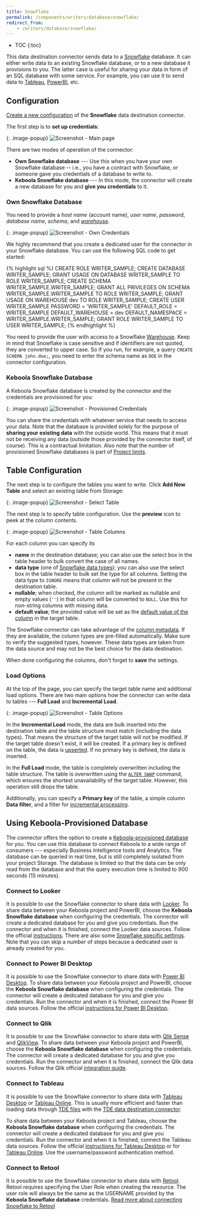 ```yaml
---
title: Snowflake
permalink: /components/writers/database/snowflake/
redirect_from:
    - /writers/database/snowflake/
---
```


* TOC
{:toc}

This data destination connector sends data to a [Snowflake](https://www.snowflake.com/) database. It can either write data
to an existing Snowflake database, or to a new database it provisions to you. The latter case is useful
for sharing your data in form of an SQL database with some service. For example, you can use it to send
data to [Tableau](https://www.tableau.com/), [PowerBI](https://powerbi.microsoft.com/en-us/), etc.

## Configuration
[Create a new configuration](/components/#creating-component-configuration) of the **Snowflake** data destination connector.

The first step is to **set up credentials**:

{: .image-popup}
![Screenshot - Main page](/components/writers/database/snowflake/snowflake-1.png)

There are two modes of operation of the connector:

- **Own Snowflake database** --- Use this when you have your own Snowflake database -- i.e., you have a contract with Snowflake, or someone gave you credentials of a database to write to.
- **Keboola Snowflake database** --- In this mode, the connector will create a new database for you and **give you credentials** to it.

### Own Snowflake Database
You need to provide a *host name* (account name), *user name*, *password*, *database name*, *schema*, and *[warehouse](https://docs.snowflake.net/manuals/user-guide/warehouses.html)*.

{: .image-popup}
![Screenshot - Own Credentials](/components/writers/database/snowflake/snowflake-2.png)

We highly recommend that you create a dedicated user for the connector in your Snowflake database. You can use the following SQL code to get started:

{% highlight sql %}
CREATE ROLE WRITER_SAMPLE;
CREATE DATABASE WRITER_SAMPLE;
GRANT USAGE ON DATABASE WRITER_SAMPLE TO ROLE WRITER_SAMPLE;
CREATE SCHEMA WRITER_SAMPLE.WRITER_SAMPLE;
GRANT ALL PRIVILEGES ON SCHEMA WRITER_SAMPLE.WRITER_SAMPLE TO ROLE WRITER_SAMPLE;
GRANT USAGE ON WAREHOUSE dev TO ROLE WRITER_SAMPLE;
CREATE USER WRITER_SAMPLE PASSWORD = 'WRITER_SAMPLE'
			DEFAULT_ROLE = WRITER_SAMPLE
			DEFAULT_WAREHOUSE = dev
			DEFAULT_NAMESPACE = WRITER_SAMPLE.WRITER_SAMPLE;
GRANT ROLE WRITER_SAMPLE TO USER WRITER_SAMPLE;
{% endhighlight %}

You need to provide the user with access to a Snowflake [Warehouse](https://docs.snowflake.net/manuals/user-guide/warehouses.html).
Keep in mind that Snowflake is case sensitive and if identifiers are not quoted, they are converted to upper case. So if you run, for example, a
query `CREATE SCHEMA john.doe;`, you need to enter the schema name as `DOE` in the connector configuration.

### Keboola Snowflake Database
A Keboola Snowflake database is created by the connector and the credentials are provisioned for you:

{: .image-popup}
![Screenshot - Provisioned Credentials](/components/writers/database/snowflake/snowflake-3.png)

You can share the credentials with whatever service that needs to access your data.
Note that the database is provided solely for the purpose of **sharing your existing data** with the outside world.
This means that it must not be receiving any data (outside those provided by the connector itself, of course). This is a contractual limitation.
Also note that the number of provisioned Snowflake databases is part of [Project limits](/management/project/limits/).

## Table Configuration
The next step is to configure the tables you want to write. Click **Add New Table** and select an existing table from Storage:

{: .image-popup}
![Screenshot - Select Table](/components/writers/database/snowflake/snowflake-4.png)

The next step is to specify table configuration. Use the **preview** icon to peek at the column contents.

{: .image-popup}
![Screenshot - Table Columns](/components/writers/database/snowflake/snowflake-6.png)

For each column you can specify its

- **name** in the destination database; you can also use the select box in the table header to bulk convert the case of all names.
- **data type** (one of [Snowflake data types](https://docs.snowflake.net/manuals/sql-reference/data-types.html)); you can also use the select box in the table header to bulk set the type for all columns. Setting the data type to `IGNORE` means that column will not be present in the destination table.
- **nullable**; when checked, the column will be marked as nullable and empty values (`''`) in that column will be converted to `NULL`. Use this for non-string columns with missing data.
- **default value**; the provided value will be set as the [default value of the column](https://docs.snowflake.net/manuals/sql-reference/sql/create-table.html#optional-parameters) in the target table.

The Snowflake connector can take advantage of the [column metadata](/storage/tables/#metadata). If they are available, the
column types are pre-filled automatically. Make sure to verify the suggested types, however. These data types are taken
from the data source and may not be the best choice for the data destination.

When done configuring the columns, don't forget to **save** the settings.

### Load Options
At the top of the page, you can specify the target table name and additional load options. There are two main options how the connector
can write data to tables --- **Full Load** and **Incremental Load**.

{: .image-popup}
![Screenshot - Table Options](/components/writers/database/snowflake/snowflake-7.png)

In the **Incremental Load** mode, the data are bulk inserted into
the destination table and the table structure must match (including the data types). That means the structure of the target table
will not be modified. If the target table doesn't exist, it will be created. If a primary key is defined on the table, the
data is [upserted](https://en.wikipedia.org/wiki/Merge_(SQL)). If no primary key is defined, the data is inserted.

In the **Full Load** mode, the table is completely overwritten including the table structure. The table is overwritten
using the [`ALTER SWAP`](https://docs.snowflake.net/manuals/sql-reference/sql/alter-table.html#parameters) command, which ensures
the shortest unavailability of the target table. However, this operation still drops the table.

Additionally, you can specify a **Primary key** of the table, a simple column **Data filter**, and a filter for
[incremental processing](/storage/tables/#incremental-processing).

## Using Keboola-Provisioned Database
The connector offers the option to create a [Keboola-provisioned database](#keboola-snowflake-database) for you. You can
use this database to connect Keboola to a wide range of consumers --- especially Business Intelligence tools and Analytics.
The database can be queried in real time, but is still completely isolated from your project Storage. The database is
limited so that the data can be only read from the database and that the query execution time is limited to
900 seconds (15 minutes).

### Connect to Looker
It is possible to use the Snowflake connector to share data with [Looker](https://looker.com/).
To share data between your Keboola project and PowerBI, choose the **Keboola Snowflake database** when configuring the credentials.
The connector will create a dedicated database for you and give you credentials. Run the connector and when it is finished, 
connect the Looker data sources. Follow the official [instructions](https://docs.looker.com/setup-and-management/connecting-to-db).
There are also some [Snowflake specific settings](https://docs.looker.com/setup-and-management/database-config/snowflake#adding_the_connection). Note that you
can skip a number of steps because a dedicated user is already created for you.

### Connect to Power BI Desktop
It is possible to use the Snowflake connector to share data with [Power BI Desktop](https://powerbi.microsoft.com/en-us/desktop/).
To share data between your Keboola project and PowerBI, choose the **Keboola Snowflake database** when configuring the credentials.
The connector will create a dedicated database for you and give you credentials. Run the connector and when it is finished, connect the Power BI data sources. Follow the official 
[instructions for Power BI Desktop](https://docs.microsoft.com/en-us/power-bi/desktop-connect-snowflake).

### Connect to Qlik
It is possible to use the Snowflake connector to share data with [Qlik Sense](https://www.qlik.com/us/products/qlik-sense)
and [QlikView](https://www.qlik.com/us/products/qlikview).
To share data between your Keboola project and PowerBI, choose the **Keboola Snowflake database** when configuring the credentials.
The connector will create a dedicated database for you and give you credentials. Run the connector and when it is finished, connect the Qlik data sources. Follow the Qlik official
[integration guide](https://help.qlik.com/en-US/connectors/Subsystems/ODBC_connector_help/Content/Connectors_ODBC/Snowflake/Create-Snowflake-connection.htm).

### Connect to Tableau
It is possible to use the Snowflake connector to share data with [Tableau Desktop](https://www.tableau.com/products/desktop) or
[Tableau Online](https://www.tableau.com/products/cloud-bi). This is usually more efficient and
faster than loading data through [TDE files](https://www.tableau.com/about/blog/2014/7/understanding-tableau-data-extracts-part1)
with the [TDE data destination connector](/components/writers/bi-tools/tableau/).

To share data between your Keboola project and Tableau, choose the **Keboola Snowflake database** when configuring the credentials.
The connector will create a dedicated database for you and give you credentials. Run the connector and when it is finished, connect the Tableau data sources. Follow the official 
[instructions for Tableau Desktop](https://help.tableau.com/current/pro/desktop/en-us/examples_snowflake.htm)
or for [Tableau Online](https://help.tableau.com/current/online/en-us/to_connect_live_sql.htm). Use the username/password authentication method.


### Connect to Retool
It is possible to use the Snowflake connector to share data with [Retool](https://retool.com/). Retool requires specifying the User Role when creating the resource. The user role will always be the same as the USERNAME provided by the **Keboola Snowflake database** credentials. [Read more about connecting Snowflake to Retool](https://docs.retool.com/docs/snowflake-integration)
